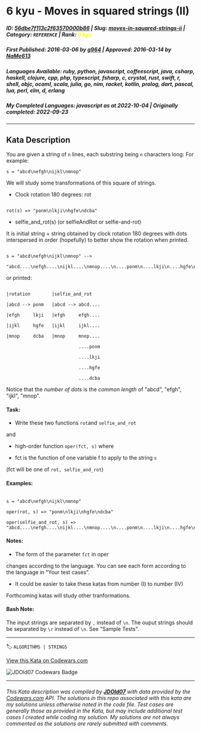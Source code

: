 # 6 kyu - Moves in squared strings (II)

##### **ID**: [56dbe7f113c2f63570000b86](https://www.codewars.com/kata/56dbe7f113c2f63570000b86) | **Slug**: [moves-in-squared-strings-ii](https://www.codewars.com/kata/56dbe7f113c2f63570000b86) | **Category**: `REFERENCE` | **Rank**: <span style="color:yellow">6 kyu</span>

##### **First Published**: 2016-03-06 ***by*** [g964](https://www.codewars.com/users/g964) | **Approved**: 2016-03-14 ***by*** [NaMe613](https://www.codewars.com/users/NaMe613)

##### **Languages Available**: ruby, python, javascript, coffeescript, java, csharp, haskell, clojure, cpp, php, typescript, fsharp, c, crystal, rust, swift, r, shell, objc, ocaml, scala, julia, go, nim, racket, kotlin, prolog, dart, pascal, lua, perl, elm, d, erlang

##### **My Completed Languages**: javascript ***as at*** 2022-10-04 | **Originally completed**: 2022-09-23

---

## Kata Description


You are given a string of `n` lines, each substring being `n` characters long: For example:



`s = "abcd\nefgh\nijkl\nmnop"`



We will study some transformations of this square of strings.



- Clock rotation 180 degrees: rot

```

rot(s) => "ponm\nlkji\nhgfe\ndcba"

```

- selfie_and_rot(s) (or selfieAndRot or selfie-and-rot)

It is initial string + string obtained by clock rotation 180 degrees with dots interspersed in order (hopefully) to better show the rotation when printed.

```

s = "abcd\nefgh\nijkl\nmnop" --> 

"abcd....\nefgh....\nijkl....\nmnop....\n....ponm\n....lkji\n....hgfe\n....dcba"

```

or printed:



```

|rotation        |selfie_and_rot

|abcd --> ponm   |abcd --> abcd....

|efgh     lkji   |efgh     efgh....

|ijkl     hgfe   |ijkl     ijkl....   

|mnop     dcba   |mnop     mnop....

                           ....ponm

                           ....lkji

                           ....hgfe

                           ....dcba

```

Notice that the *number of dots* is the *common length* of "abcd", "efgh", "ijkl", "mnop".



#### Task:

- Write these two functions `rot`and `selfie_and_rot`



and



- high-order function `oper(fct, s)` where



 - fct is the function of one variable f to apply to the string `s`

(fct will be one of `rot, selfie_and_rot`)



#### Examples:

```

s = "abcd\nefgh\nijkl\nmnop"

oper(rot, s) => "ponm\nlkji\nhgfe\ndcba"

oper(selfie_and_rot, s) => "abcd....\nefgh....\nijkl....\nmnop....\n....ponm\n....lkji\n....hgfe\n....dcba"

```

#### Notes:

- The form of the parameter `fct` in oper

changes according to the language. You can see each form according to the language in "Your test cases".

- It could be easier to take these katas from number (I) to number (IV)



Forthcoming katas will study other tranformations.



####  Bash Note:

The input strings are separated by `,` instead of `\n`. The ouput strings should be separated by `\r` instead of `\n`. See "Sample Tests".

---


🏷 `ALGORITHMS | STRINGS`


[View this Kata on Codewars.com](https://www.codewars.com/kata/56dbe7f113c2f63570000b86)

![](https://www.codewars.com/users/jdold07/badges/large "JDOld07 Codewars Badge")

---

###### *This Kata description was compiled by [**JDOld07**](https://tpstech.dev) with data provided by the [Codewars.com](https://www.codewars.com) API.  The solutions in this repo associated with this kata are my solutions unless otherwise noted in the code file.  Test cases are generally those as provided in the Kata, but may include additional test cases I created while coding my solution.  My solutions are not always commented as the solutions are rarely submitted with comments.*
